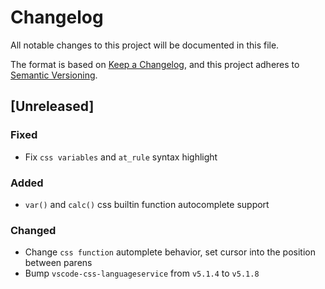 # Changelog
All notable changes to this project will be documented in this file.

The format is based on [Keep a Changelog](https://keepachangelog.com/en/1.0.0/),
and this project adheres to [Semantic Versioning](https://semver.org/spec/v2.0.0.html).

## [Unreleased]
### Fixed
- Fix `css variables` and `at_rule` syntax highlight

### Added
- `var()` and `calc()` css builtin function autocomplete support

### Changed
- Change `css function` automplete behavior, set cursor into the position between parens
- Bump `vscode-css-languageservice` from `v5.1.4` to `v5.1.8`